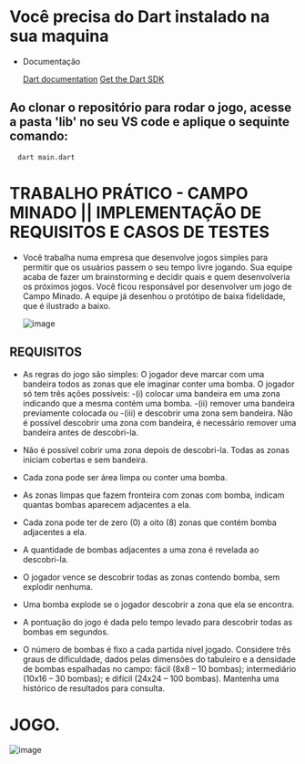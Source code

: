 # Você precisa do Dart instalado na sua maquina

* Documentação

  [Dart documentation](https://dart.dev/guides)
  [Get the Dart SDK](https://dart.dev/get-dart)

## Ao clonar o repositório para rodar o jogo, acesse a pasta 'lib' no seu VS code e aplique o sequinte comando:

```http
  dart main.dart
```
# TRABALHO PRÁTICO - CAMPO MINADO || IMPLEMENTAÇÃO DE REQUISITOS E CASOS DE TESTES

* Você trabalha numa empresa que desenvolve jogos simples para permitir que os usuários passem o seu tempo livre jogando. Sua equipe acaba de fazer um brainstorming e decidir quais e quem desenvolveria os próximos jogos. Você ficou responsável por desenvolver um jogo de Campo Minado. A equipe já desenhou o protótipo de baixa fidelidade, que é ilustrado a baixo.
  
  <img>![image](https://github.com/Eduardo-Alves-de-Sousa/Campo_minado_test/assets/55249802/f3419bd0-f323-4096-85d4-16eab6e51e7e)
</img>

## REQUISITOS
* As regras do jogo são simples: O jogador deve marcar com uma bandeira todos as zonas que ele imaginar conter uma bomba. O jogador só tem três ações possíveis:
  -(i) colocar uma bandeira em uma zona indicando que a mesma contém uma bomba.
  -(ii) remover uma bandeira previamente colocada ou
  -(iii) e descobrir uma zona sem bandeira. Não é possível descobrir uma zona com bandeira, é necessário remover uma bandeira antes de descobri-la.

* Não é possível cobrir uma zona depois de descobri-la. Todas as zonas iniciam cobertas e sem bandeira.
* Cada zona pode ser área limpa ou conter uma bomba.
* As zonas limpas que fazem fronteira com zonas com bomba, indicam quantas bombas aparecem adjacentes a ela.
* Cada zona pode ter de zero (0) a oito (8) zonas que contém bomba adjacentes a ela.
* A quantidade de bombas adjacentes a uma zona é revelada ao descobri-la.
* O jogador vence se descobrir todas as zonas contendo bomba, sem explodir nenhuma.
* Uma bomba explode se o jogador descobrir a zona que ela se encontra.
* A pontuação do jogo é dada pelo tempo levado para descobrir todas as bombas em segundos.
* O número de bombas é fixo a cada partida nível jogado. Considere três graus de dificuldade, dados pelas dimensões do tabuleiro e a densidade de bombas espalhadas no campo: fácil (8x8 – 10 bombas); intermediário (10x16 – 30 bombas); e difícil (24x24 – 100 bombas). Mantenha uma histórico de resultados para consulta.

# JOGO.

<img>![image](https://github.com/Eduardo-Alves-de-Sousa/Campo_minado_test/assets/55249802/50827ef0-eb87-40a6-959d-370fa362a9f3)
</img>
